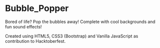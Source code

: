 # Bubble_Popper
Bored of life? Pop the bubbles away! Complete with cool backgrounds and fun sound effects!


Created using HTML5, CSS3 (Bootstrap) and Vanilla JavaScript as contribution to Hacktoberfest.
